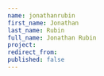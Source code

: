 ```yaml
---
name: jonathanrubin
first_name: Jonathan
last_name: Rubin
full_name: Jonathan Rubin
project: 
redirect_from: 
published: false
---
```


